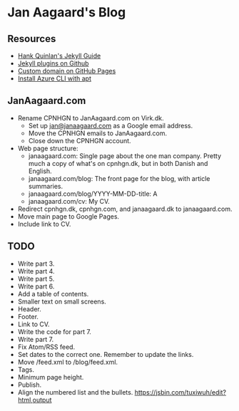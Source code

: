 # Jan Aagaard's Blog

## Resources

- [Hank Quinlan's Jekyll Guide](http://jmcglone.com/guides/github-pages/)
- [Jekyll plugins on Github](https://help.github.com/en/articles/configuring-jekyll-plugins)
- [Custom domain on GitHub Pages](https://help.github.com/en/articles/using-a-custom-domain-with-github-pages)
- [Install Azure CLI with apt](https://docs.microsoft.com/en-us/cli/azure/install-azure-cli-apt?view=azure-cli-latest)

## JanAagaard.com

- Rename CPNHGN to JanAagaard.com on Virk.dk.
  - Set up jan@janaagaard.com as a Google email address.
  - Move the CPNHGN emails to JanAagaard.com.
  - Close down the CPNHGN account.
- Web page structure:
  - janaagaard.com: Single page about the one man company. Pretty much a copy of what's on cpnhgn.dk, but in both Danish and English.
  - janaagaard.com/blog: The front page for the blog, with article summaries.
  - janaagaard.com/blog/YYYY-MM-DD-title: A
  - janaagaard.com/cv: My CV.
- Redirect cpnhgn.dk, cpnhgn.com, and janaagaard.dk to janaagaard.com.
- Move main page to Google Pages.
- Include link to CV.

## TODO

- Write part 3.
- Write part 4.
- Write part 5.
- Write part 6.
- Add a table of contents.
- Smaller text on small screens.
- Header.
- Footer.
- Link to CV.
- Write the code for part 7.
- Write part 7.
- Fix Atom/RSS feed.
- Set dates to the correct one. Remember to update the links.
- Move /feed.xml to /blog/feed.xml.
- Tags.
- Minimum page height.
- Publish.
- Align the numbered list and the bullets. <https://jsbin.com/tuxiwuh/edit?html,output>
